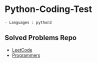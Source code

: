 # Python-Coding-Test 
	- Languages : python3

## Solved Problems Repo
  + [LeetCode](https://github.com/injae97/Algorithm/tree/master/LeetCode)
  + [Programmers](https://github.com/injae97/Algorithm/tree/master/Programmers)